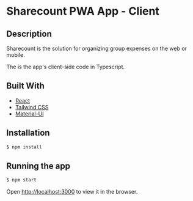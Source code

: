 # Sharecount PWA App - Client

## Description
Sharecount is the solution for organizing group expenses on the web or mobile.<br>

The is the app's client-side code in Typescript.


## Built With
- [React](https://reactjs.org/)
- [Tailwind CSS](https://tailwindcss.com/)
- [Material-UI](https://mui.com/)


## Installation
```bash
$ npm install
```


## Running the app
```bash
$ npm start
```

Open [http://localhost:3000](http://localhost:3000) to view it in the browser.
